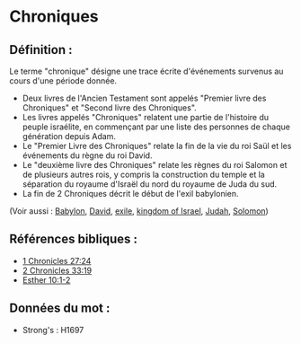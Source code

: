# Chroniques

## Définition :

Le terme "chronique" désigne une trace écrite d'événements survenus au cours d'une période donnée.

* Deux livres de l'Ancien Testament sont appelés "Premier livre des Chroniques" et "Second livre des Chroniques".
* Les livres appelés "Chroniques" relatent une partie de l'histoire du peuple israélite, en commençant par une liste des personnes de chaque génération depuis Adam.
* Le "Premier Livre des Chroniques" relate la fin de la vie du roi Saül et les événements du règne du roi David.
* Le "deuxième livre des Chroniques" relate les règnes du roi Salomon et de plusieurs autres rois, y compris la construction du temple et la séparation du royaume d'Israël du nord du royaume de Juda du sud.
* La fin de 2 Chroniques décrit le début de l'exil babylonien.

(Voir aussi : [Babylon](../names/babylon.md), [David](../names/david.md), [exile](../other/exile.md), [kingdom of Israel](../names/kingdomofisrael.md), [Judah](../names/kingdomofjudah.md), [Solomon](../names/solomon.md))

## Références bibliques :

* [1 Chronicles 27:24](rc://en/tn/help/1ch/27/24)
* [2 Chronicles 33:19](rc://en/tn/help/2ch/33/19)
* [Esther 10:1-2](rc://en/tn/help/est/10/01)

## Données du mot :

* Strong's : H1697
